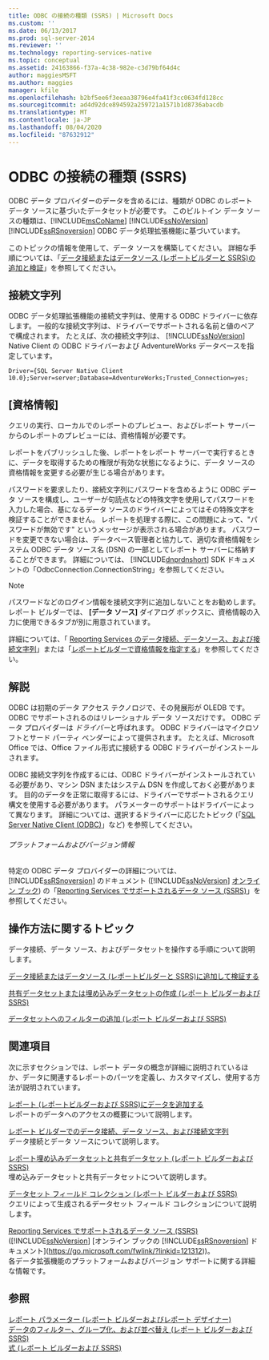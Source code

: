 ```yaml
---
title: ODBC の接続の種類 (SSRS) | Microsoft Docs
ms.custom: ''
ms.date: 06/13/2017
ms.prod: sql-server-2014
ms.reviewer: ''
ms.technology: reporting-services-native
ms.topic: conceptual
ms.assetid: 24163866-f37a-4c38-982e-c3d79bf64d4c
author: maggiesMSFT
ms.author: maggies
manager: kfile
ms.openlocfilehash: b2bf5ee6f3eeaa38796e4fa41f3cc0634fd128cc
ms.sourcegitcommit: ad4d92dce894592a259721a1571b1d8736abacdb
ms.translationtype: MT
ms.contentlocale: ja-JP
ms.lasthandoff: 08/04/2020
ms.locfileid: "87632912"
---
```

# <a name="odbc-connection-type-ssrs"></a>ODBC の接続の種類 (SSRS)
  ODBC データ プロバイダーのデータを含めるには、種類が ODBC のレポート データ ソースに基づいたデータセットが必要です。 このビルトイン データ ソースの種類は、[!INCLUDE[msCoName](../../includes/msconame-md.md)] [!INCLUDE[ssNoVersion](../../includes/ssnoversion-md.md)] [!INCLUDE[ssRSnoversion](../../includes/ssrsnoversion-md.md)] ODBC データ処理拡張機能に基づいています。  
  
 このトピックの情報を使用して、データ ソースを構築してください。 詳細な手順については、「[データ接続またはデータソース &#40;レポートビルダーと SSRS&#41;の追加と検証](add-and-verify-a-data-connection-report-builder-and-ssrs.md)」を参照してください。  
  
##  <a name="connection-string"></a><a name="Connection"></a> 接続文字列  
 ODBC データ処理拡張機能の接続文字列は、使用する ODBC ドライバーに依存します。 一般的な接続文字列は、ドライバーでサポートされる名前と値のペアで構成されます。 たとえば、次の接続文字列は、 [!INCLUDE[ssNoVersion](../../includes/ssnoversion-md.md)] Native Client の ODBC ドライバーおよび AdventureWorks データベースを指定しています。  
  
```  
Driver={SQL Server Native Client 10.0};Server=server;Database=AdventureWorks;Trusted_Connection=yes;  
```  
  
  
##  <a name="credentials"></a><a name="Credentials"></a> [資格情報]  
 クエリの実行、ローカルでのレポートのプレビュー、およびレポート サーバーからのレポートのプレビューには、資格情報が必要です。  
  
 レポートをパブリッシュした後、レポートをレポート サーバーで実行するときに、データを取得するための権限が有効な状態になるように、データ ソースの資格情報を変更する必要が生じる場合があります。  
  
 パスワードを要求したり、接続文字列にパスワードを含めるように ODBC データ ソースを構成し、ユーザーが句読点などの特殊文字を使用してパスワードを入力した場合、基になるデータ ソースのドライバーによってはその特殊文字を検証することができません。 レポートを処理する際に、この問題によって、"パスワードが無効です" というメッセージが表示される場合があります。 パスワードを変更できない場合は、データベース管理者と協力して、適切な資格情報をシステム ODBC データ ソース名 (DSN) の一部としてレポート サーバーに格納することができます。 詳細については、 [!INCLUDE[dnprdnshort](../../includes/dnprdnshort-md.md)] SDK ドキュメントの「OdbcConnection.ConnectionString」を参照してください。  
  
> [!NOTE]  
>  パスワードなどのログイン情報を接続文字列に追加しないことをお勧めします。 レポート ビルダーでは、 **[データ ソース]** ダイアログ ボックスに、資格情報の入力に使用できるタブが別に用意されています。  
  
 詳細については、「 [Reporting Services のデータ接続、データソース、および接続文字列](../data-connections-data-sources-and-connection-strings-in-reporting-services.md)」または「[レポートビルダーで資格情報を指定する](../specify-credentials-in-report-builder.md)」を参照してください。  
  
  
##  <a name="remarks"></a><a name="Remarks"></a> 解説  
 ODBC は初期のデータ アクセス テクノロジで、その発展形が OLEDB です。 ODBC でサポートされるのはリレーショナル データ ソースだけです。 ODBC データ プロバイダーは *ドライバー*と呼ばれます。 ODBC ドライバーはマイクロソフトとサード パーティ ベンダーによって提供されます。 たとえば、Microsoft Office では、Office ファイル形式に接続する ODBC ドライバーがインストールされます。  
  
 ODBC 接続文字列を作成するには、ODBC ドライバーがインストールされている必要があり、マシン DSN またはシステム DSN を作成しておく必要があります。 目的のデータを正常に取得するには、ドライバーでサポートされるクエリ構文を使用する必要があります。 パラメーターのサポートはドライバーによって異なります。 詳細については、選択するドライバーに応じたトピック (「[SQL Server Native Client (ODBC)](../../relational-databases/native-client/odbc/sql-server-native-client-odbc.md)」など) を参照してください。  
  
###### <a name="platform-and-version-information"></a>プラットフォームおよびバージョン情報  
 特定の ODBC データ プロバイダーの詳細については、[!INCLUDE[ssRSnoversion](../../includes/ssrsnoversion-md.md)] のドキュメント ([!INCLUDE[ssNoVersion](../../includes/ssnoversion-md.md)] [オンライン ブック](https://go.microsoft.com/fwlink/?linkid=121312)) の「[Reporting Services でサポートされるデータ ソース (SSRS)](../create-deploy-and-manage-mobile-and-paginated-reports.md)」を参照してください。  
  
  
##  <a name="how-to-topics"></a><a name="HowTo"></a> 操作方法に関するトピック  
 データ接続、データ ソース、およびデータセットを操作する手順について説明します。  
  
 [データ接続またはデータソース &#40;レポートビルダーと SSRS&#41;に追加して検証する](add-and-verify-a-data-connection-report-builder-and-ssrs.md)  
  
 [共有データセットまたは埋め込みデータセットの作成 (レポート ビルダーおよび SSRS)](create-a-shared-dataset-or-embedded-dataset-report-builder-and-ssrs.md)  
  
 [データセットへのフィルターの追加 (レポート ビルダーおよび SSRS)](add-a-filter-to-a-dataset-report-builder-and-ssrs.md)  
  
  
##  <a name="related-sections"></a><a name="Related"></a> 関連項目  
 次に示すセクションでは、レポート データの概念が詳細に説明されているほか、データに関連するレポートのパーツを定義し、カスタマイズし、使用する方法が説明されています。  
  
 [レポート &#40;レポートビルダーおよび SSRS&#41;にデータを追加する](report-datasets-ssrs.md)  
 レポートのデータへのアクセスの概要について説明します。  
  
 [レポート ビルダーでのデータ接続、データ ソース、および接続文字列](../data-connections-data-sources-and-connection-strings-in-report-builder.md)  
 データ接続とデータ ソースについて説明します。  
  
 [レポート埋め込みデータセットと共有データセット (レポート ビルダーおよび SSRS)](report-embedded-datasets-and-shared-datasets-report-builder-and-ssrs.md)  
 埋め込みデータセットと共有データセットについて説明します。  
  
 [データセット フィールド コレクション (レポート ビルダーおよび SSRS)](dataset-fields-collection-report-builder-and-ssrs.md)  
 クエリによって生成されるデータセット フィールド コレクションについて説明します。  
  
 [Reporting Services でサポートされるデータ ソース &#40;SSRS&#41;](../create-deploy-and-manage-mobile-and-paginated-reports.md) ([!INCLUDE[ssNoVersion](../../includes/ssnoversion-md.md)] [オンライン ブックの [!INCLUDE[ssRSnoversion](../../includes/ssrsnoversion-md.md)] ドキュメント](https://go.microsoft.com/fwlink/?linkid=121312))。  
 各データ拡張機能のプラットフォームおよびバージョン サポートに関する詳細な情報です。  
  
  
## <a name="see-also"></a>参照  
 [レポート パラメーター (レポート ビルダーおよびレポート デザイナー)](../report-design/report-parameters-report-builder-and-report-designer.md)   
 [データのフィルター、グループ化、および並べ替え (レポート ビルダーおよび SSRS)](../report-design/filter-group-and-sort-data-report-builder-and-ssrs.md)   
 [式 &#40;レポート ビルダーおよび SSRS&#41;](../report-design/expressions-report-builder-and-ssrs.md)  
  
  
